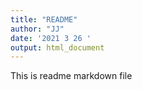 ```yaml
---
title: "README"
author: "JJ"
date: '2021 3 26 '
output: html_document
---
```


This is readme markdown file